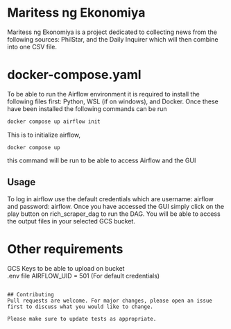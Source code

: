 # Maritess ng Ekonomiya

Maritess ng Ekonomiya is a project dedicated to collecting news from the following sources:
PhilStar, and the Daily Inquirer which will then combine into one CSV file. 

# docker-compose.yaml
To be able to run the Airflow environment it is required to install the following files first:
Python, WSL (if on windows), and Docker. Once these have been installed the following commands can be run

```bash
docker compose up airflow init
```
This is to initialize airflow,
```
docker compose up
```
this command will be run to be able to access Airflow and the GUI
## Usage
To log in airflow use the default credentials which are username: airflow and password: airflow. Once you have accessed the GUI simply click on the play button on rich_scraper_dag to run the DAG. You will be able to access the output files in your selected GCS bucket.


# Other requirements
GCS Keys to be able to upload on bucket<br/>
.env file AIRFLOW_UID = 501 (For default credentials)
```

## Contributing
Pull requests are welcome. For major changes, please open an issue first to discuss what you would like to change.

Please make sure to update tests as appropriate.
